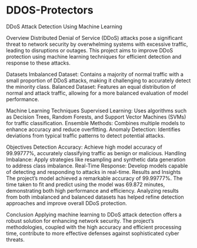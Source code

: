 # DDOS-Protectors
DDoS Attack Detection Using Machine Learning

Overview
Distributed Denial of Service (DDoS) attacks pose a significant threat to network security by overwhelming systems with excessive traffic, leading to disruptions or outages. This project aims to improve DDoS protection using machine learning techniques for efficient detection and response to these attacks.

Datasets
Imbalanced Dataset: Contains a majority of normal traffic with a small proportion of DDoS attacks, making it challenging to accurately detect the minority class.
Balanced Dataset: Features an equal distribution of normal and attack traffic, allowing for a more balanced evaluation of model performance.

Machine Learning Techniques
Supervised Learning: Uses algorithms such as Decision Trees, Random Forests, and Support Vector Machines (SVMs) for traffic classification.
Ensemble Methods: Combines multiple models to enhance accuracy and reduce overfitting.
Anomaly Detection: Identifies deviations from typical traffic patterns to detect potential attacks.

Objectives
Detection Accuracy: Achieve high model accuracy of 99.99777%, accurately classifying traffic as benign or malicious.
Handling Imbalance: Apply strategies like resampling and synthetic data generation to address class imbalance.
Real-Time Response: Develop models capable of detecting and responding to attacks in real-time.
Results and Insights
The project’s model achieved a remarkable accuracy of 99.99777%. The time taken to fit and predict using the model was 69.872 minutes, demonstrating both high performance and efficiency. Analyzing results from both imbalanced and balanced datasets has helped refine detection approaches and improve overall DDoS protection.

Conclusion
Applying machine learning to DDoS attack detection offers a robust solution for enhancing network security. The project’s methodologies, coupled with the high accuracy and efficient processing time, contribute to more effective defenses against sophisticated cyber threats.
